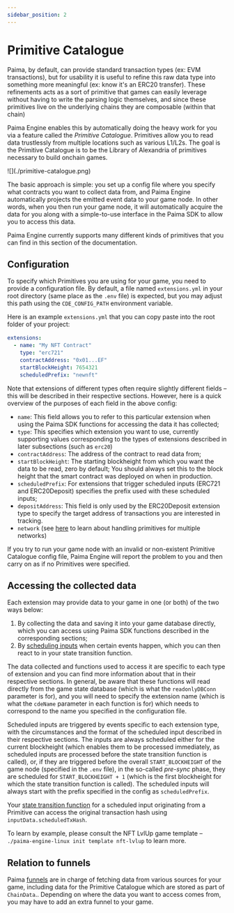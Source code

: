 ```yaml
---
sidebar_position: 2
---
```


# Primitive Catalogue

Paima, by default, can provide standard transaction types (ex: EVM transactions), but for usability it is useful to refine this raw data type into something more meaningful (ex: know it's an ERC20 transfer). These refinements acts as a sort of primitive that games can easily leverage without having to write the parsing logic themselves, and since these primitives live on the underlying chains they are composable (within that chain)

Paima Engine enables this by automatically doing the heavy work for you via a feature called the _Primitive Catalogue_. Primitives allow you to read data trustlessly from multiple locations such as various L1/L2s. The goal is the Primitive Catalogue is to be the Library of Alexandria of primitives necessary to build onchain games.

<div style={{textAlign: 'center'}}>
![](./primitive-catalogue.png)
</div>

The basic approach is simple: you set up a config file where you specify what contracts you want to collect data from, and Paima Engine automatically projects the emitted event data to your game node. In other words, when you then run your game node, it will automatically acquire the data for you along with a simple-to-use interface in the Paima SDK to allow you to access this data.

Paima Engine currently supports many different kinds of primitives that you can find in this section of the documentation.

## Configuration

To specify which Primitives you are using for your game, you need to provide a configuration file. By default, a file named `extensions.yml` in your root directory (same place as the `.env` file) is expected, but you may adjust this path using the `CDE_CONFIG_PATH` environment variable.

Here is an example `extensions.yml` that you can copy paste into the root folder of your project:

```yaml
extensions:
  - name: "My NFT Contract"
    type: "erc721"
    contractAddress: "0x01...EF"
    startBlockHeight: 7654321
    scheduledPrefix: "newnft"
```

Note that extensions of different types often require slightly different fields &ndash; this will be described in their respective sections. However, here is a quick overview of the purposes of each field in the above config:

- `name`: This field allows you to refer to this particular extension when using the Paima SDK functions for accessing the data it has collected;
- `type`: This specifies which extension you want to use, currently supporting values corresponding to the types of extensions described in later subsections (such as `erc20`)
- `contractAddress`: The address of the contract to read data from;
- `startBlockHeight`: The starting blockheight from which you want the data to be read, zero by default; You should always set this to the block height that the smart contract was deployed on when in production.
- `scheduledPrefix`: For extensions that trigger scheduled inputs (ERC721 and ERC20Deposit) specifies the prefix used with these scheduled inputs;
- `depositAddress`: This field is only used by the ERC20Deposit extension type to specify the target address of transactions you are interested in tracking.
- `network` (see [here](../3-funnel-types/200-configuration.md) to learn about handling primitives for multiple networks)

If you try to run your game node with an invalid or non-existent Primitive Catalogue config file, Paima Engine will report the problem to you and then carry on as if no Primitives were specified.

## Accessing the collected data

Each extension may provide data to your game in one (or both) of the two ways below:

1. By collecting the data and saving it into your game database directly, which you can access using Paima SDK functions described in the corresponding sections;
2. By [scheduling inputs](../1-scheduled-events.md) when certain events happen, which you can then react to in your state transition function.

The data collected and functions used to access it are specific to each type of extension and you can find more information about that in their respective sections. In general, be aware that these functions will read directly from the game state database (which is what the `readonlyDBConn` parameter is for), and you will need to specify the extension name (which is what the `cdeName` parameter in each function is for) which needs to correspond to the name you specified in the configuration file.

Scheduled inputs are triggered by events specific to each extension type, with the circumstances and the format of the scheduled input described in their respective sections. The inputs are always scheduled either for the current blockheight (which enables them to be processed immediately, as scheduled inputs are processed before the state transition function is called), or, if they are triggered before the overall `START_BLOCKHEIGHT` of the game node (specified in the `.env` file), in the so-called _pre-sync_ phase, they are scheduled for `START_BLOCKHEIGHT + 1` (which is the first blockheight for which the state transition function is called). The scheduled inputs will always start with the prefix specified in the config as `scheduledPrefix`.

Your [state transition function](../../200-read-write-L2-state/10-read-data.md#stf-function) for a scheduled input originating from a Primitive can access the original transaction hash using `inputData.scheduledTxHash`.

To learn by example, please consult the NFT LvlUp game template &ndash; `./paima-engine-linux init template nft-lvlup` to learn more.

## Relation to funnels

Paima [funnels](../3-funnel-types/1-intro.md) are in charge of fetching data from various sources for your game, including data for the Primitive Catalogue which are stored as part of `ChainData`.. Depending on where the data you want to access comes from, you may have to add an extra funnel to your game.
